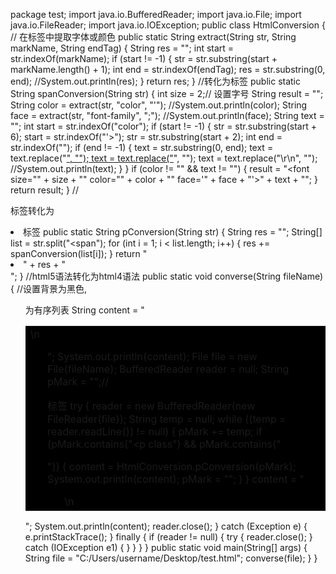 package test;
import java.io.BufferedReader;
import java.io.File;
import java.io.FileReader;
import java.io.IOException;
public class HtmlConversion {
    // 在<span>标签中提取字体或颜色
    public static String extract(String str, String markName, String endTag) {
        String res = "";
        int start = str.indexOf(markName);
        if (start != -1) {
            str = str.substring(start + markName.length() + 1);
            int end = str.indexOf(endTag);
            res = str.substring(0, end);
            //System.out.println(res);
        }
        return res;
    }
    //<span>转化为<font>标签
    public static String spanConversion(String str) {
        int size = 2;// 设置字号
        String result = "";
        String color = extract(str, "color", "'");
        //System.out.println(color);
        String face = extract(str, "font-family", ";");
        //System.out.println(face);
        String text = "";
        int start = str.indexOf("color");
        if (start != -1) {
            str = str.substring(start + 6);
            start = str.indexOf("'>");
            str = str.substring(start + 2);
            int end = str.indexOf("</span>");
            if (end != -1) {
                text = str.substring(0, end);
                text = text.replace("<u>", "");
                text = text.replace("</u>", "");
                text = text.replace("\r\n", "");
                //System.out.println(text);
            }
        }
        if (color != "" && text != "") {
           result = "<font size=\"" + size + "\" color=\"" + color + "\" face='" + face + "'>" + text + "</font>";
        }
        return result;
    }
    //<p>标签转化为<li>标签
    public static String pConversion(String str) {
        String res = "";
        String[] list = str.split("<span");
        for (int i = 1; i < list.length; i++) {
            res += spanConversion(list[i]);
        }
        return "<li>" + res + "</li>";
    }
    //html5语法转化为html4语法
    public static void converse(String fileName) {
        //设置背景为黑色,<ol>为有序列表
        String content = "<table><tr><td bgcolor=#00000>\n<ol>";
        System.out.println(content);
        File file = new File(fileName);
        BufferedReader reader = null;
        String pMark = "";//<p>标签
        try {
            reader = new BufferedReader(new FileReader(file));
            String temp = null;
            while ((temp = reader.readLine()) != null) {
                pMark += temp;
                if (pMark.contains("<p class") && pMark.contains("</p>")) {
                    content = HtmlConversion.pConversion(pMark);
                    System.out.println(content);
                    pMark = "";
                }
            }
            content = "<ol>\n</td></tr></table>";
            System.out.println(content);
            reader.close();
        } catch (Exception e) {
            e.printStackTrace();
        } finally {
            if (reader != null) {
                try {
                    reader.close();
                } catch (IOException e1) {
                }
            }
        }
    }
    public static void main(String[] args) {
        String file = "C:/Users/username/Desktop/test.html";
        converse(file);
    }
}
